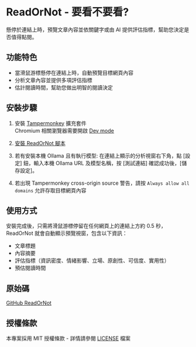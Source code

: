 # ReadOrNot - 要看不要看?

懸停於連結上時，預覽文章內容並依關鍵字或由 AI 提供評估指標，幫助您決定是否值得點閱。

## 功能特色

- 當滑鼠游標懸停在連結上時，自動預覽目標網頁內容
- 分析文章內容並提供多項評估指標
- 估計閱讀時間，幫助您做出明智的閱讀決定

## 安裝步驟

1. 安裝 [Tampermonkey](https://www.tampermonkey.net/) 擴充套件<br>
   Chromium 相關瀏覽器需要開啟 [Dev mode](https://www.tampermonkey.net/faq.php#Q209)

2. [安裝 ReadOrNot 腳本](https://github.com/ChrisTorng/ReadOrNot/raw/refs/heads/main/ReadOrNot.user.js)

3. 若有安裝本機 Ollama 且有執行模型: 在連結上顯示的分析視窗右下角，點 [設定] 鈕，輸入本機 Ollama URL 及模型名稱，按 [測試連結] 確認成功後，[儲存設定]。

4. 若出現 Tampermonkey cross-origin source 警告，請按 `Always allow all domains` 允許存取目標網頁內容

## 使用方式

安裝完成後，只需將滑鼠游標停留在任何網頁上的連結上方約 0.5 秒，ReadOrNot 就會自動顯示預覽視窗，包含以下資訊：

- 文章標題
- 內容摘要
- 評估指標（資訊密度、情緒影響、立場、原創性、可信度、實用性）
- 預估閱讀時間

## 原始碼

[GitHub ReadOrNot](https://github.com/ChrisTorng/ReadOrNot)

## 授權條款

本專案採用 MIT 授權條款 - 詳情請參閱 [LICENSE](LICENSE) 檔案
